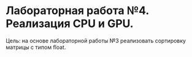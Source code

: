 # Лабораторная работа №4. Реализация CPU и GPU.

Цель: на основе лабораторной работы №3 реализовать сортировку матрицы с типом float.
